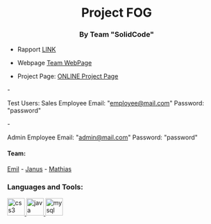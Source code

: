 
<h1 align="center">Project FOG</h1>
<h3 align="center">By Team "SolidCode"</h3>

- Rapport [LINK](http://solidcode.xyz/solidcodeFOGrapport/)

- Webpage [Team WebPage](http://solidcode.xyz/)

- Project Page: [ ONLINE Project Page](http://solidcode.xyz/FOG-1.0/)

-<p> Test Users: Sales Employee Email: "employee@mail.com" Password: "password"</p>

-<p>Admin Employee Email: "admin@mail.com" Password: "password"</p>

<h4>Team:</h4>
<a href="https://github.com/Tenz331" rel="nofollow">Emil</a> - <a href="https://github.com/Janussr" rel="nofollow">Janus</a> - <a href="https://github.com/MGDelux" rel="nofollow">Mathias</a>

<h3 align="left">Languages and Tools:</h3>
<p align="left"> <a href="https://www.w3schools.com/css/" target="_blank"> <img src="https://devicons.github.io/devicon/devicon.git/icons/css3/css3-original-wordmark.svg" alt="css3" width="40" height="40"/> </a> <a href="https://www.java.com" target="_blank"> <img src="https://devicons.github.io/devicon/devicon.git/icons/java/java-original-wordmark.svg" alt="java" width="40" height="40"/> </a> <a href="https://www.mysql.com/" target="_blank"> <img src="https://devicons.github.io/devicon/devicon.git/icons/mysql/mysql-original-wordmark.svg" alt="mysql" width="40" height="40"/> </a> </p>
